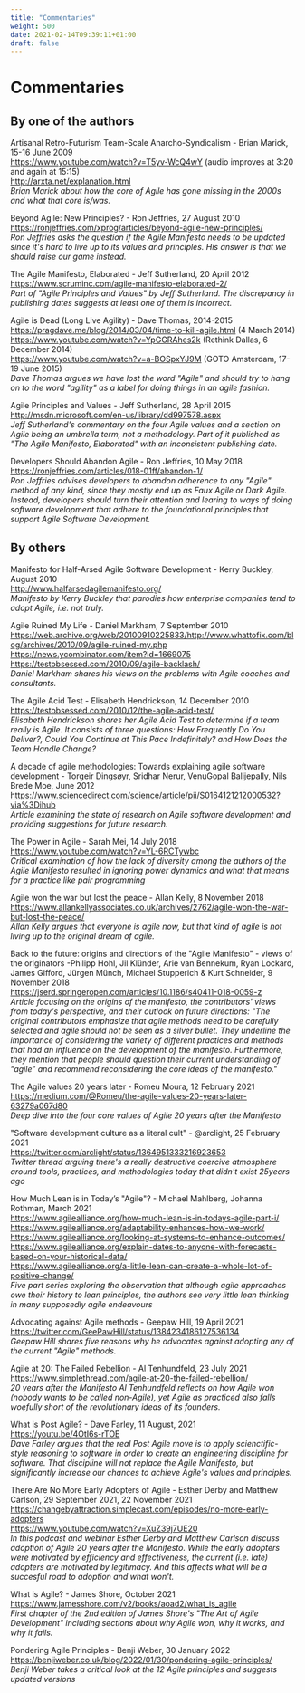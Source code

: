 ```yaml
---
title: "Commentaries"
weight: 500
date: 2021-02-14T09:39:11+01:00
draft: false
---
```


# Commentaries

## By one of the authors

Artisanal Retro-Futurism Team-Scale Anarcho-Syndicalism - Brian Marick, 15-16 June 2009  
https://www.youtube.com/watch?v=T5yv-WcQ4wY (audio improves at 3:20 and again at 15:15)  
http://arxta.net/explanation.html  
*Brian Marick about how the core of Agile has gone missing in the 2000s and what that core is/was.*

Beyond Agile: New Principles? - Ron Jeffries, 27 August 2010  
https://ronjeffries.com/xprog/articles/beyond-agile-new-principles/  
*Ron Jeffries asks the question if the Agile Manifesto needs to be updated since it's hard to live up to its values and principles. His answer is that we should raise our game instead.*

The Agile Manifesto, Elaborated - Jeff Sutherland, 20 April 2012  
https://www.scruminc.com/agile-manifesto-elaborated-2/  
*Part of "Agile Principles and Values" by Jeff Sutherland. The discrepancy in publishing dates suggests at least one of them is incorrect.*

Agile is Dead (Long Live Agility) - Dave Thomas, 2014-2015  
https://pragdave.me/blog/2014/03/04/time-to-kill-agile.html (4 March 2014)  
https://www.youtube.com/watch?v=YpGGRAhes2k (Rethink Dallas, 6 December 2014)  
https://www.youtube.com/watch?v=a-BOSpxYJ9M (GOTO Amsterdam, 17-19 June 2015)  
*Dave Thomas argues we have lost the word "Agile" and should try to hang on to the word "agility" as a label for doing things in an agile fashion.*

Agile Principles and Values - Jeff Sutherland, 28 April 2015  
http://msdn.microsoft.com/en-us/library/dd997578.aspx  
*Jeff Sutherland's commentary on the four Agile values and a section on Agile being an umbrella term, not a methodology. Part of it published as "The Agile Manifesto, Elaborated" with an inconsistent publishing date.*

Developers Should Abandon Agile - Ron Jeffries, 10 May 2018  
https://ronjeffries.com/articles/018-01ff/abandon-1/  
*Ron Jeffries advises developers to abandon adherence to any "Agile" method of any kind, since they mostly end up as Faux Agile or Dark Agile. Instead, developers should turn their attention and learing to ways of doing software development that adhere to the foundational principles that support Agile Software Development.*



## By others

Manifesto for Half-Arsed Agile Software Development - Kerry Buckley, August 2010  
http://www.halfarsedagilemanifesto.org/  
*Manifesto by Kerry Buckley that parodies how enterprise companies tend to adopt Agile, i.e. not truly.*

Agile Ruined My Life - Daniel Markham, 7 September 2010  
https://web.archive.org/web/20100910225833/http://www.whattofix.com/blog/archives/2010/09/agile-ruined-my.php  
https://news.ycombinator.com/item?id=1669075  
https://testobsessed.com/2010/09/agile-backlash/  
*Daniel Markham shares his views on the problems with Agile coaches and consultants.*

The Agile Acid Test - Elisabeth Hendrickson, 14 December 2010  
https://testobsessed.com/2010/12/the-agile-acid-test/  
*Elisabeth Hendrickson shares her Agile Acid Test to determine if a team really is Agile. It consists of three questions: How Frequently Do You Deliver?, Could You Continue at This Pace Indefinitely? and How Does the Team Handle Change?*

A decade of agile methodologies: Towards explaining agile software development - Torgeir Dingsøyr, Sridhar Nerur, VenuGopal Balijepally, Nils Brede Moe, June 2012  
https://www.sciencedirect.com/science/article/pii/S0164121212000532?via%3Dihub  
*Article examining the state of research on Agile software development and providing suggestions for future research.*

The Power in Agile - Sarah Mei, 14 July 2018  
https://www.youtube.com/watch?v=YL-6RCTywbc  
*Critical examination of how the lack of diversity among the authors of the Agile Manifesto resulted in ignoring power dynamics and what that means for a practice like pair programming*

Agile won the war but lost the peace - Allan Kelly, 8 November 2018  
https://www.allankellyassociates.co.uk/archives/2762/agile-won-the-war-but-lost-the-peace/  
*Allan Kelly argues that everyone is agile now, but that kind of agile is not living up to the original dream of agile.*

Back to the future: origins and directions of the "Agile Manifesto" - views of the originators -Philipp Hohl, Jil Klünder, Arie van Bennekum, Ryan Lockard, James Gifford, Jürgen Münch, Michael Stupperich & Kurt Schneider, 9 November 2018  
https://jserd.springeropen.com/articles/10.1186/s40411-018-0059-z  
*Article focusing on the origins of the manifesto, the contributors' views from today's perspective, and their outlook on future directions: "The original contributors emphasize that agile methods need to be carefully selected and agile should not be seen as a silver bullet. They underline the importance of considering the variety of different practices and methods that had an influence on the development of the manifesto. Furthermore, they mention that people should question their current understanding of “agile” and recommend reconsidering the core ideas of the manifesto."*

The Agile values 20 years later - Romeu Moura, 12 February 2021  
https://medium.com/@Romeu/the-agile-values-20-years-later-63279a067d80  
*Deep dive into the four core values of Agile 20 years after the Manifesto*

"Software development culture as a literal cult" - @arclight, 25 February 2021  
https://twitter.com/arclight/status/1364951333216923653  
*Twitter thread arguing there's a really destructive coercive atmosphere around tools, practices, and methodologies today that didn't exist 25years ago*

How Much Lean is in Today’s "Agile"? - Michael Mahlberg, Johanna Rothman, March 2021  
https://www.agilealliance.org/how-much-lean-is-in-todays-agile-part-i/  
https://www.agilealliance.org/adaptability-enhances-how-we-work/  
https://www.agilealliance.org/looking-at-systems-to-enhance-outcomes/  
https://www.agilealliance.org/explain-dates-to-anyone-with-forecasts-based-on-your-historical-data/  
https://www.agilealliance.org/a-little-lean-can-create-a-whole-lot-of-positive-change/  
*Five part series exploring the observation that although agile approaches owe their history to lean principles, the authors see very little lean thinking in many supposedly agile endeavours*

Advocating against Agile methods - Geepaw Hill, 19 April 2021  
https://twitter.com/GeePawHill/status/1384234186127536134  
*Geepaw Hill shares five reasons why he advocates against adopting any of the current "Agile" methods.*

Agile at 20: The Failed Rebellion - Al Tenhundfeld, 23 July 2021  
https://www.simplethread.com/agile-at-20-the-failed-rebellion/  
*20 years after the Manifesto Al Tenhundfeld reflects on how Agile won (nobody wants to be called non-Agile), yet Agile as practiced also falls woefully short of the revolutionary ideas of its founders.*

What is Post Agile? - Dave Farley, 11 August, 2021  
https://youtu.be/4OtI6s-rTOE  
*Dave Farley argues that the real Post Agile move is to apply scienctific-style reasoning to software in order to create an engineering discipline for software. That discipline will not replace the Agile Manifesto, but significantly increase our chances to achieve Agile's values and principles.*

There Are No More Early Adopters of Agile - Esther Derby and Matthew Carlson, 29 September 2021, 22 November 2021  
https://changebyattraction.simplecast.com/episodes/no-more-early-adopters  
https://www.youtube.com/watch?v=XuZ39j7UE20  
*In this podcast and webinar Esther Derby and Matthew Carlson discuss adoption of Agile 20 years after the Manifesto. While the early adopters were motivated by efficiency and effectiveness, the current (i.e. late) adopters are motivated by legitimacy. And this affects what will be a succesful road to adoption and what won't.*

What is Agile? - James Shore, October 2021  
https://www.jamesshore.com/v2/books/aoad2/what_is_agile  
*First chapter of the 2nd edition of James Shore's "The Art of Agile Development" including sections about why Agile won, why it works, and why it fails.*

Pondering Agile Principles - Benji Weber, 30 January 2022  
https://benjiweber.co.uk/blog/2022/01/30/pondering-agile-principles/  
*Benji Weber takes a critical look at the 12 Agile principles and suggests updated versions*
